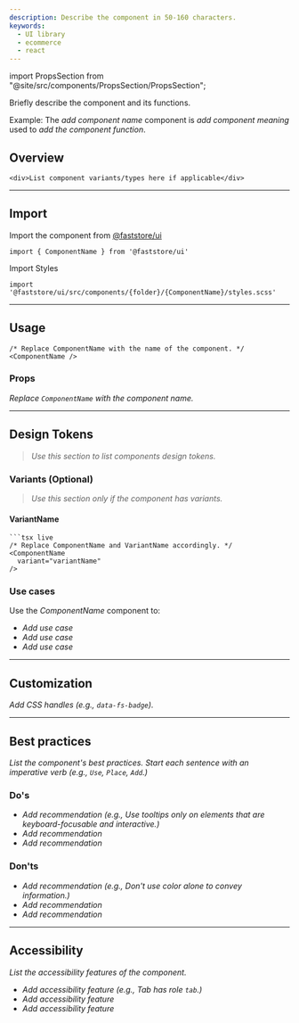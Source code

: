 ```yaml
---
description: Describe the component in 50-160 characters.
keywords:
  - UI library
  - ecommerce
  - react
---
```


import PropsSection from "@site/src/components/PropsSection/PropsSection";

Briefly describe the component and its functions.

Example: The _add component name_ component is _add component meaning_ used to _add the component function_.

## Overview

```tsx live
<div>List component variants/types here if applicable</div>
```

---

## Import

Import the component from <a href="https://www.faststore.dev/reference/ui/get-started-faststore-ui">@faststore/ui</a>

```tsx
import { ComponentName } from '@faststore/ui'
```

Import Styles

```tsx
import '@faststore/ui/src/components/{folder}/{ComponentName}/styles.scss'
```

---

## Usage

```tsx live
/* Replace ComponentName with the name of the component. */
<ComponentName />
```

### Props

_Replace `ComponentName` with the component name._

<PropsSection name="ComponentName" />

---

## Design Tokens

> _Use this section to list components design tokens._

### Variants (Optional)

> _Use this section only if the component has variants._

#### VariantName

````tsx live
```tsx live
/* Replace ComponentName and VariantName accordingly. */
<ComponentName
  variant="variantName"
/>
````

### Use cases

Use the _ComponentName_ component to:

- _Add use case_
- _Add use case_
- _Add use case_

---

## Customization

_Add CSS handles (e.g., `data-fs-badge`)._

---

## Best practices

_List the component's best practices. Start each sentence with an imperative verb (e.g., `Use`, `Place`, `Add`.)_

### Do's

- _Add recommendation (e.g., Use tooltips only on elements that are keyboard-focusable and interactive.)_
- _Add recommendation_
- _Add recommendation_

### Don'ts

- _Add recommendation (e.g., Don't use color alone to convey information.)_
- _Add recommendation_
- _Add recommendation_

---

## Accessibility

_List the accessibility features of the component._

- _Add accessibility feature (e.g., Tab has role `tab`.)_
- _Add accessibility feature_
- _Add accessibility feature_
